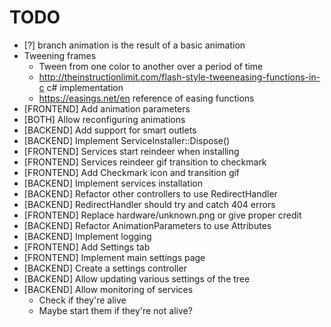 ﻿# TODO

- [?] branch animation is the result of a basic animation
- Tweening frames
	- Tween from one color to another over a period of time
	- http://theinstructionlimit.com/flash-style-tweeneasing-functions-in-c c# implementation
	- https://easings.net/en reference of easing functions
- [FRONTEND] Add animation parameters
- [BOTH] Allow reconfiguring animations
- [BACKEND] Add support for smart outlets
- [BACKEND] Implement ServiceInstaller::Dispose()
- [FRONTEND] Services start reindeer when installing
- [FRONTEND] Services reindeer gif transition to checkmark
- [FRONTEND] Add Checkmark icon and transition gif
- [BACKEND] Implement services installation
- [BACKEND] Refactor other controllers to use RedirectHandler
- [BACKEND] RedirectHandler should try and catch 404 errors
- [FRONTEND] Replace hardware/unknown.png or give proper credit
- [BACKEND] Refactor AnimationParameters to use Attributes
- [BACKEND] Implement logging
- [FRONTEND] Add Settings tab
- [FRONTEND] Implement main settings page
- [BACKEND] Create a settings controller
- [BACKEND] Allow updating various settings of the tree
- [BACKEND] Allow monitoring of services
	- Check if they're alive
	- Maybe start them if they're not alive?